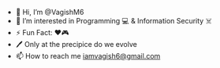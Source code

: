 - 👋 Hi, I’m @VagishM6
- 👀 I’m interested in Programming 💻 & Information Security ☠️
- ⚡️ Fun Fact: ❤️🎮
- 🖊️ Only at the precipice do we evolve
- 📫 How to reach me iamvagish6@gmail.com
<!---
VagishM6/VagishM6 is a ✨ special ✨ repository because its `README.md` (this file) appears on your GitHub profile.
You can click the Preview link to take a look at your changes.
--->
